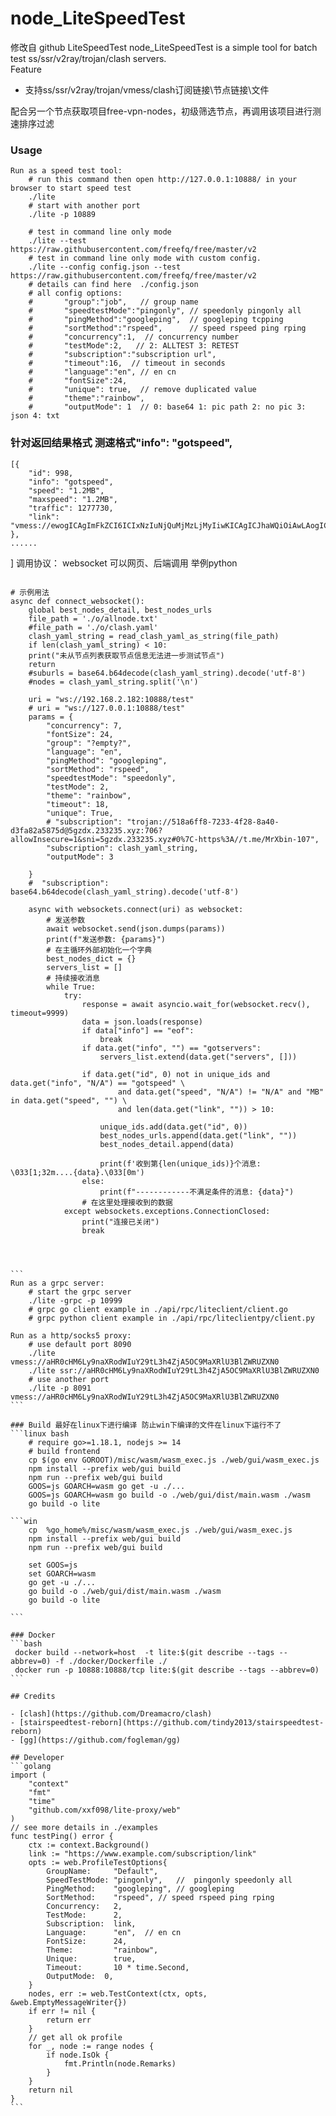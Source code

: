 # node_LiteSpeedTest
修改自 github LiteSpeedTest
node_LiteSpeedTest is a simple tool for batch test ss/ssr/v2ray/trojan/clash servers.   
Feature
- 支持ss/ssr/v2ray/trojan/vmess/clash订阅链接\节点链接\文件

 配合另一个节点获取项目free-vpn-nodes，初级筛选节点，再调用该项目进行测速排序过滤


### Usage
```
Run as a speed test tool:
    # run this command then open http://127.0.0.1:10888/ in your browser to start speed test
    ./lite
    # start with another port
    ./lite -p 10889
    
    # test in command line only mode
    ./lite --test https://raw.githubusercontent.com/freefq/free/master/v2
    # test in command line only mode with custom config.
    ./lite --config config.json --test https://raw.githubusercontent.com/freefq/free/master/v2
    # details can find here  ./config.json
    # all config options:
    #       "group":"job",   // group name
	#       "speedtestMode":"pingonly", // speedonly pingonly all
	#       "pingMethod":"googleping",  // googleping tcpping
	#       "sortMethod":"rspeed",      // speed rspeed ping rping
	#       "concurrency":1,  // concurrency number
	#       "testMode":2,   // 2: ALLTEST 3: RETEST
	#       "subscription":"subscription url",
	#       "timeout":16,  // timeout in seconds
	#       "language":"en", // en cn
	#       "fontSize":24,
	#       "unique": true,  // remove duplicated value
	#       "theme":"rainbow", 
	#       "outputMode": 1  // 0: base64 1: pic path 2: no pic 3: json 4: txt
```
### 针对返回结果格式 测速格式"info": "gotspeed",
    [{
        "id": 998,
        "info": "gotspeed",
        "speed": "1.2MB",
        "maxspeed": "1.2MB",
        "traffic": 1277730,
        "link": "vmess://ewogICAgImFkZCI6ICIxNzIuNjQuMjMzLjMyIiwKICAgICJhaWQiOiAwLAogICAgImhvc3QiOiAiaXAyLjE0NTcyMzAueHl6IiwKICAgICJpZCI6ICJlOWUzY2MxMy1kYjQ4LTRjYzEtOGMyNC03NjI2NDM5YTUzMzkiLAogICAgIm5ldCI6ICJ3cyIsCiAgICAicGF0aCI6ICJnaXRodWIuY29tL0FsdmluOTk5OSIsCiAgICAicG9ydCI6IDIwODYsCiAgICAicHMiOiAi8J+PgVJFTEFZLTE3Mi42NC4yMzMuMzItMDEzMiIsCiAgICAidGxzIjogIiIsCiAgICAidHlwZSI6ICJhdXRvIiwKICAgICJzZWN1cml0eSI6ICJhdXRvIiwKICAgICJza2lwLWNlcnQtdmVyaWZ5IjogZmFsc2UsCiAgICAic25pIjogImlwMi4xNDU3MjMwLnh5eiIKfQ=="
    },
    ......
]
调用协议： websocket 可以网页、后端调用
举例python
``````

# 示例用法
async def connect_websocket():
    global best_nodes_detail, best_nodes_urls
    file_path = './o/allnode.txt'
    #file_path = './o/clash.yaml'
    clash_yaml_string = read_clash_yaml_as_string(file_path)
    if len(clash_yaml_string) < 10:
    print("未从节点列表获取节点信息无法进一步测试节点")
    return
    #suburls = base64.b64decode(clash_yaml_string).decode('utf-8')
    #nodes = clash_yaml_string.split('\n')

    uri = "ws://192.168.2.182:10888/test"
    # uri = "ws://127.0.0.1:10888/test"
    params = {
        "concurrency": 7,
        "fontSize": 24,
        "group": "?empty?",
        "language": "en",
        "pingMethod": "googleping",
        "sortMethod": "rspeed",
        "speedtestMode": "speedonly",
        "testMode": 2,
        "theme": "rainbow",
        "timeout": 18,
        "unique": True,
        # "subscription": "trojan://518a6ff8-7233-4f28-8a40-d3fa82a5875d@5gzdx.233235.xyz:706?allowInsecure=1&sni=5gzdx.233235.xyz#0%7C-https%3A//t.me/MrXbin-107",
        "subscription": clash_yaml_string,
        "outputMode": 3

    }
    #  "subscription": base64.b64decode(clash_yaml_string).decode('utf-8')

    async with websockets.connect(uri) as websocket:
        # 发送参数
        await websocket.send(json.dumps(params))
        print(f"发送参数: {params}")
        # 在主循环外部初始化一个字典
        best_nodes_dict = {}
        servers_list = []
        # 持续接收消息
        while True:
            try:
                response = await asyncio.wait_for(websocket.recv(), timeout=9999)
                data = json.loads(response)
                if data["info"] == "eof":
                    break
                if data.get("info", "") == "gotservers":
                    servers_list.extend(data.get("servers", []))

                if data.get("id", 0) not in unique_ids and data.get("info", "N/A") == "gotspeed" \
                        and data.get("speed", "N/A") != "N/A" and "MB" in data.get("speed", "") \
                        and len(data.get("link", "")) > 10:

                    unique_ids.add(data.get("id", 0))
                    best_nodes_urls.append(data.get("link", ""))
                    best_nodes_detail.append(data)

                    print(f'收到第{len(unique_ids)}个消息: \033[1;32m....{data}.\033[0m')
                else:
                    print(f"------------不满足条件的消息: {data}")
                # 在这里处理接收到的数据
            except websockets.exceptions.ConnectionClosed:
                print("连接已关闭")
                break




```
Run as a grpc server:
    # start the grpc server  
    ./lite -grpc -p 10999
    # grpc go client example in ./api/rpc/liteclient/client.go 
    # grpc python client example in ./api/rpc/liteclientpy/client.py

Run as a http/socks5 proxy:
    # use default port 8090
    ./lite vmess://aHR0cHM6Ly9naXRodWIuY29tL3h4ZjA5OC9MaXRlU3BlZWRUZXN0
    ./lite ssr://aHR0cHM6Ly9naXRodWIuY29tL3h4ZjA5OC9MaXRlU3BlZWRUZXN0
    # use another port
    ./lite -p 8091 vmess://aHR0cHM6Ly9naXRodWIuY29tL3h4ZjA5OC9MaXRlU3BlZWRUZXN0
```

### Build 最好在linux下进行编译 防止win下编译的文件在linux下运行不了
```linux bash
    # require go>=1.18.1, nodejs >= 14
    # build frontend
    cp $(go env GOROOT)/misc/wasm/wasm_exec.js ./web/gui/wasm_exec.js
    npm install --prefix web/gui build
    npm run --prefix web/gui build
    GOOS=js GOARCH=wasm go get -u ./...
    GOOS=js GOARCH=wasm go build -o ./web/gui/dist/main.wasm ./wasm
    go build -o lite
    
```win
    cp  %go_home%/misc/wasm/wasm_exec.js ./web/gui/wasm_exec.js
    npm install --prefix web/gui build
    npm run --prefix web/gui build
    
    set GOOS=js
    set GOARCH=wasm
    go get -u ./...
    go build -o ./web/gui/dist/main.wasm ./wasm
    go build -o lite

```

### Docker
```bash
 docker build --network=host  -t lite:$(git describe --tags --abbrev=0) -f ./docker/Dockerfile ./
 docker run -p 10888:10888/tcp lite:$(git describe --tags --abbrev=0)
```

## Credits

- [clash](https://github.com/Dreamacro/clash)
- [stairspeedtest-reborn](https://github.com/tindy2013/stairspeedtest-reborn)
- [gg](https://github.com/fogleman/gg)

## Developer
```golang
import (
    "context"
    "fmt"
	"time"
    "github.com/xxf098/lite-proxy/web"
)
// see more details in ./examples
func testPing() error {
    ctx := context.Background()
    link := "https://www.example.com/subscription/link"
    opts := web.ProfileTestOptions{
		GroupName:     "Default", 
		SpeedTestMode: "pingonly",   //  pingonly speedonly all
		PingMethod:    "googleping", // googleping
		SortMethod:    "rspeed", // speed rspeed ping rping
		Concurrency:   2,
		TestMode:      2,
		Subscription:  link,
		Language:      "en",  // en cn
		FontSize:      24,
		Theme:         "rainbow",
        Unique:        true,
		Timeout:       10 * time.Second,
		OutputMode:  0,
	}
    nodes, err := web.TestContext(ctx, opts, &web.EmptyMessageWriter{})
    if err != nil {
        return err
    }
    // get all ok profile
    for _, node := range nodes {
        if node.IsOk {
			fmt.Println(node.Remarks)
		}
	}
    return nil
}
```
